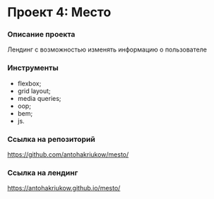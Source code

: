 # Проект 4: Место

### Описание проекта
Лендинг с возможностью изменять информацию о пользователе

### Инструменты
* flexbox;
* grid layout;
* media queries;
* oop;
* bem;
* js.

### Ссылка на репозиторий
https://github.com/antohakriukow/mesto/

### Ссылка на лендинг
https://antohakriukow.github.io/mesto/